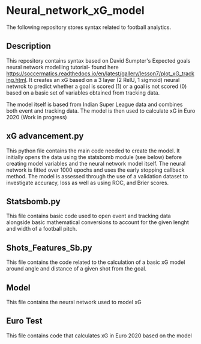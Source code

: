 # Neural_network_xG_model
The following repository stores syntax related to football analytics.

## Description
This repository contains syntax based on David Sumpter's Expected goals neural network modelling tutorial- found here https://soccermatics.readthedocs.io/en/latest/gallery/lesson7/plot_xG_tracking.html.
It creates an xG based on a 3 layer (2 RelU, 1 sigmoid) neural netwrok to predict whether a goal is scored (1) or a goal is not scored (0) based on a basic set of variables obtained from tracking data.

The model itself is based from Indian Super League data and combines both event and tracking data. The model is then used to calculate xG in Euro 2020 (Work in progress)


## xG advancement.py
This python file contains the main code needed to create the model. It initially opens the data using the statsbomb module (see below) before creating model variables and the neural network model itself.
The neural network is fitted over 1000 epochs and uses the early stopping callback method. The model is assessed through the use of a validation dataset to investigate accuracy, loss as well as using ROC, and Brier scores.

## Statsbomb.py
This file contains basic code used to open event and tracking data alongside basic mathematical conversions to account for the given lenght and width of a football pitch.

## Shots_Features_Sb.py
This file contains the code related to the calculation of a basic xG model around angle and distance of a given shot from the goal.

## Model
This file contains the neural network used to model xG

## Euro Test
This file contains code that calculates xG in Euro 2020 based on the model
